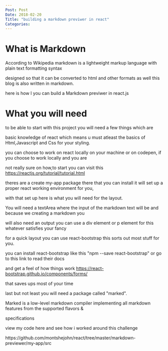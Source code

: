 ```yaml
---
Post: Post
Date: 2018-02-20
Title: "building a markdown previwer in react"
Categories:
---
```


# What is Markdown

According to Wikipedia markdown is a lightweight markup language with plain text formatting syntax

designed so that it can be converted to html and other formats as well this blog is also written in markdown.

here is how I you can build a Markdown previwer in react.js

# What you will need

to be able to start with this project you will need a few things which are

basic knowledge of react which means u must atleast the basics of Html,Javascript and Css for your styling.

you can choose to work on react locally on your machine or on codepen, if you choose to work locally and you are

not really sure on how,to start you can visit this <link>https://reactjs.org/tutorial/tutorial.html</link>

theres are a create my-app package there that you can install it will set up a proper react working environment for you,

with that set up here is what you will need for the layout.

You will need a textArea where the input of the markdown text will be and because we creating a markdown you

will also need an output you can use a div element or p element for this whatever satisfies your fancy

for a quick layout you can use react-bootstrap this sorts out most stuff for you.

you can install react-bootstrap like this "npm --save react-bootstrap" or go to this link to read their docs

and get a feel of how things work <link>https://react-bootstrap.github.io/components/forms/</link>

that saves ups most of your time

last but not least you will need a package called "marked".

Marked is a low-level markdown compiler implementing all markdown features from the supported flavors &

specifications

view my code here and see how i worked around this challenge

<link>https://github.com/montshejohn/react/tree/master/markdown-previewer/my-app/src</link>
